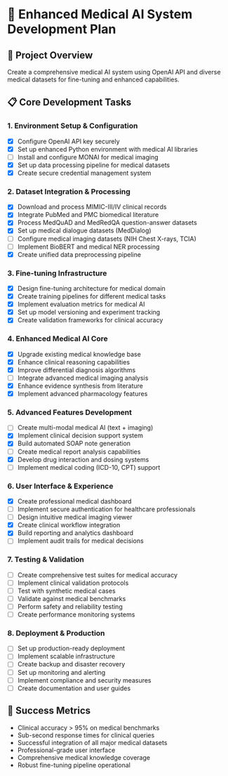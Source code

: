 # 🏥 Enhanced Medical AI System Development Plan

## 🎯 Project Overview
Create a comprehensive medical AI system using OpenAI API and diverse medical datasets for fine-tuning and enhanced capabilities.

## 📋 Core Development Tasks

### 1. Environment Setup & Configuration
- [x] Configure OpenAI API key securely
- [x] Set up enhanced Python environment with medical AI libraries
- [ ] Install and configure MONAI for medical imaging
- [x] Set up data processing pipeline for medical datasets
- [x] Create secure credential management system

### 2. Dataset Integration & Processing
- [x] Download and process MIMIC-III/IV clinical records
- [x] Integrate PubMed and PMC biomedical literature
- [x] Process MedQuAD and MedRedQA question-answer datasets
- [x] Set up medical dialogue datasets (MedDialog)
- [ ] Configure medical imaging datasets (NIH Chest X-rays, TCIA)
- [ ] Implement BioBERT and medical NER processing
- [x] Create unified data preprocessing pipeline

### 3. Fine-tuning Infrastructure
- [x] Design fine-tuning architecture for medical domain
- [x] Create training pipelines for different medical tasks
- [x] Implement evaluation metrics for medical AI
- [x] Set up model versioning and experiment tracking
- [x] Create validation frameworks for clinical accuracy

### 4. Enhanced Medical AI Core
- [x] Upgrade existing medical knowledge base
- [x] Enhance clinical reasoning capabilities
- [x] Improve differential diagnosis algorithms
- [ ] Integrate advanced medical imaging analysis
- [x] Enhance evidence synthesis from literature
- [x] Implement advanced pharmacology features

### 5. Advanced Features Development
- [ ] Create multi-modal medical AI (text + imaging)
- [x] Implement clinical decision support system
- [x] Build automated SOAP note generation
- [ ] Create medical report analysis capabilities
- [x] Develop drug interaction and dosing systems
- [ ] Implement medical coding (ICD-10, CPT) support

### 6. User Interface & Experience
- [x] Create professional medical dashboard
- [ ] Implement secure authentication for healthcare professionals
- [ ] Design intuitive medical imaging viewer
- [x] Create clinical workflow integration
- [x] Build reporting and analytics dashboard
- [ ] Implement audit trails for medical decisions

### 7. Testing & Validation
- [ ] Create comprehensive test suites for medical accuracy
- [ ] Implement clinical validation protocols
- [ ] Test with synthetic medical cases
- [ ] Validate against medical benchmarks
- [ ] Perform safety and reliability testing
- [ ] Create performance monitoring systems

### 8. Deployment & Production
- [ ] Set up production-ready deployment
- [ ] Implement scalable infrastructure
- [ ] Create backup and disaster recovery
- [ ] Set up monitoring and alerting
- [ ] Implement compliance and security measures
- [ ] Create documentation and user guides

## 🚀 Success Metrics
- Clinical accuracy > 95% on medical benchmarks
- Sub-second response times for clinical queries
- Successful integration of all major medical datasets
- Professional-grade user interface
- Comprehensive medical knowledge coverage
- Robust fine-tuning pipeline operational